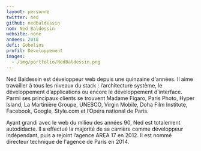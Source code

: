 ```yaml
---
layout: personne
twitter: ned
github: nedbaldessin
nom: Ned Baldessin
website: none
annees: 2018
defi: Gobelins
profil: Développement
images:
  - /img/portfolio/NedBaldessin.png
---
```


Ned Baldessin est développeur web depuis une quinzaine d'années. Il
aime travailler à tous les niveaux du stack : l’architecture système,
le développement d’applications ou encore le développement
d’interface. Parmi ses principaux clients se trouvent Madame Figaro,
Paris Photo, Hyper Island, La Martinière Groupe, UNESCO, Virgin
Mobile, Doha Film Institute, Facebook, Google, Style.com et l’Opéra
national de Paris.

Ayant grandi avec le web du milieu des années 90, Ned est totalement
autodidacte. Il a effectué la majorité de sa carrière comme
développeur indépendant, puis a rejoint l’agence AREA 17 en 2012. Il
est nommé directeur technique de l'agence de Paris en 2014.
